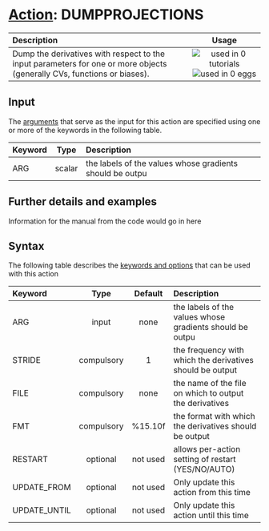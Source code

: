 # [Action](actions.md): DUMPPROJECTIONS

| Description    | Usage |
|:--------|:--------:|
| Dump the derivatives with respect to the input parameters for one or more objects (generally CVs, functions or biases). | ![used in 0 tutorials](https://img.shields.io/badge/tutorials-0-red.svg)![used in 0 eggs](https://img.shields.io/badge/nest-0-red.svg) | 

## Input

The [arguments](specifying_arguments.html) that serve as the input for this action are specified using one or more of the keywords in the following table.

| Keyword |  Type | Description |
|:--------|:------:|:-----------|
| ARG | scalar | the labels of the values whose gradients should be outpu |


## Further details and examples 
Information for the manual from the code would go in here 
## Syntax 
The following table describes the [keywords and options](parsing.md) that can be used with this action 

| Keyword | Type | Default | Description |
|:-------|:----:|:-------:|:-----------|
| ARG | input | none | the labels of the values whose gradients should be outpu |
| STRIDE | compulsory | 1 |  the frequency with which the derivatives should be output |
| FILE | compulsory | none | the name of the file on which to output the derivatives |
| FMT | compulsory | %15.10f |  the format with which the derivatives should be output |
| RESTART | optional | not used | allows per-action setting of restart (YES/NO/AUTO) |
| UPDATE_FROM | optional | not used | Only update this action from this time |
| UPDATE_UNTIL | optional | not used | Only update this action until this time |
